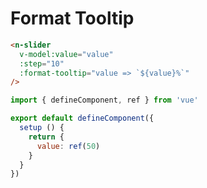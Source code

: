 # Format Tooltip

```html
<n-slider
  v-model:value="value"
  :step="10"
  :format-tooltip="value => `${value}%`"
/>
```

```js
import { defineComponent, ref } from 'vue'

export default defineComponent({
  setup () {
    return {
      value: ref(50)
    }
  }
})
```
